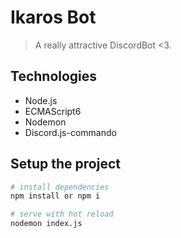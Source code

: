 # Ikaros Bot

> A really attractive DiscordBot <3.

## Technologies

* Node.js
* ECMAScript6
* Nodemon
* Discord.js-commando

## Setup the project

``` bash
# install dependencies
npm install or npm i

# serve with hot reload
nodemon index.js

```
